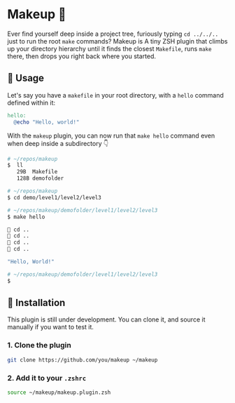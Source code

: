 # Makeup 💄

Ever find yourself deep inside a project tree, furiously typing `cd ../../..` just to run the root `make` commands?  Makeup is A tiny ZSH plugin that climbs up your directory hierarchy until it finds the closest `Makefile`, runs `make` there, then drops you right back where you started.

## 💅 Usage

Let's say you have a `makefile` in your root directory, with a `hello` command defined within it:

```makefile
hello:
  @echo "Hello, world!"
```

With the `makeup` plugin, you can now run that `make hello` command even when deep inside a subdirectory 👇

```bash
# ~/repos/makeup
$  ll
   29B  Makefile
   128B demofolder

# ~/repos/makeup 
$ cd demo/level1/level2/level3

# ~/repos/makeup/demofolder/level1/level2/level3 
$ make hello

🧗 cd ..
🧗 cd ..
🧗 cd ..
🧗 cd ..

"Hello, World!"

# ~/repos/makeup/demofolder/level1/level2/level3 
$
```

## 🔧 Installation

This plugin is still under development. You can clone it, and source it manually if you want to test it.

### 1. Clone the plugin

```bash
git clone https://github.com/you/makeup ~/makeup
```

### 2. Add it to your `.zshrc`

```bash
source ~/makeup/makeup.plugin.zsh
```
